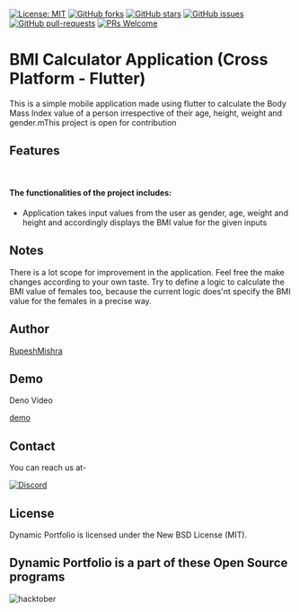 [![License: MIT](https://img.shields.io/badge/License-MIT-yellow.svg)](https://opensource.org/licenses/MIT)
[![GitHub forks](https://img.shields.io/github/forks/DSC-CETB/BMI-calculator?style=social)](https://github.com/DSC-CETB/BMI-calculator/network/members)
[![GitHub stars](https://img.shields.io/github/stars/DSC-CETB/BMI-calculator?style=social)](https://github.com/DSC-CETB/BMI-calculator/stargazers)
[![GitHub issues](https://img.shields.io/github/issues/Spectrum-CETB/LesKollab.svg)](https://gitHub.com/Naereen/DSC-CETB/BMI-calculator/issues/)
[![GitHub pull-requests](https://img.shields.io/github/issues-pr/Spectrum-CETB/LesKollab.svg)](https://gitHub.com/DSC-CETB/BMI-calculator/pull/)
[![PRs Welcome](https://img.shields.io/badge/PRs-welcome-brightgreen.svg?style=flat-square)](http://makeapullrequest.com)



# BMI Calculator Application (Cross Platform - Flutter)

This is a simple mobile application made using flutter to calculate the Body Mass Index value of a person irrespective of their age, height, weight and gender.mThis project is open for contribution

## Features



<br/>
<h4>The functionalities of the project includes: </h4>
<ul>
<li>Application takes input values from the user as gender, age, weight and height and accordingly displays the BMI value for the given inputs</li>
</ul>

## Notes

There is a lot scope for improvement in the application. Feel free the make changes according to your own taste. Try to define a logic to calculate the BMI value of females too, because the current logic does'nt specify the BMI value for the females in a precise way.

  
## Author

[RupeshMishra](https://github.com/Rupesh-1901)
 
  
## Demo

Deno Video

[demo](https://drive.google.com/file/d/1qaxwutrEiSuvwbUBE4nxQqCHZjXYaHwU/view?usp=sharing)

## Contact

You can reach us at-

[<img alt="Discord" src="https://cdn.discordapp.com/attachments/878682402564751401/889109868500369418/discord.png"/>](https://discord.gg/dynatWbBaP)

## License

Dynamic Portfolio is licensed under the New BSD License (MIT). 


## Dynamic Portfolio is a part of these Open Source programs

![hacktober](https://hacktoberfest.digitalocean.com/_nuxt/img/logo-hacktoberfest-full2.aa1e9d9.svg)

    
